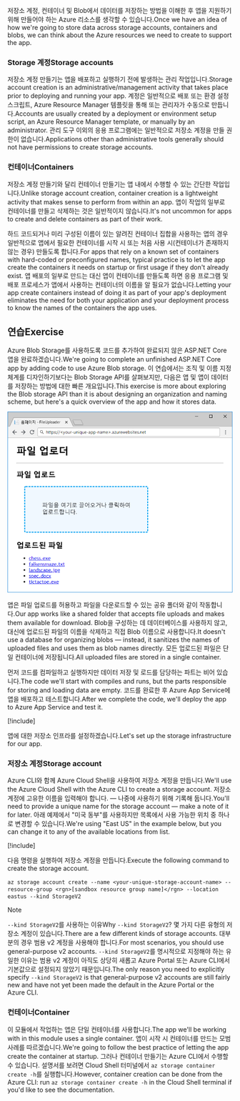 <span data-ttu-id="f70b6-101">저장소 계정, 컨테이너 및 Blob에서 데이터를 저장하는 방법을 이해한 후 앱을 지원하기 위해 만들어야 하는 Azure 리소스를 생각할 수 있습니다.</span><span class="sxs-lookup"><span data-stu-id="f70b6-101">Once we have an idea of how we're going to store data across storage accounts, containers and blobs, we can think about the Azure resources we need to create to support the app.</span></span>

### <a name="storage-accounts"></a><span data-ttu-id="f70b6-102">Storage 계정</span><span class="sxs-lookup"><span data-stu-id="f70b6-102">Storage accounts</span></span>

<span data-ttu-id="f70b6-103">저장소 계정 만들기는 앱을 배포하고 실행하기 전에 발생하는 관리 작업입니다.</span><span class="sxs-lookup"><span data-stu-id="f70b6-103">Storage account creation is an administrative/management activity that takes place prior to deploying and running your app.</span></span> <span data-ttu-id="f70b6-104">계정은 일반적으로 배포 또는 환경 설정 스크립트, Azure Resource Manager 템플릿을 통해 또는 관리자가 수동으로 만듭니다.</span><span class="sxs-lookup"><span data-stu-id="f70b6-104">Accounts are usually created by a deployment or environment setup script, an Azure Resource Manager template, or manually by an administrator.</span></span> <span data-ttu-id="f70b6-105">관리 도구 이외의 응용 프로그램에는 일반적으로 저장소 계정을 만들 권한이 없습니다.</span><span class="sxs-lookup"><span data-stu-id="f70b6-105">Applications other than administrative tools generally should not have permissions to create storage accounts.</span></span>

### <a name="containers"></a><span data-ttu-id="f70b6-106">컨테이너</span><span class="sxs-lookup"><span data-stu-id="f70b6-106">Containers</span></span>

<span data-ttu-id="f70b6-107">저장소 계정 만들기와 달리 컨테이너 만들기는 앱 내에서 수행할 수 있는 간단한 작업입니다.</span><span class="sxs-lookup"><span data-stu-id="f70b6-107">Unlike storage account creation, container creation is a lightweight activity that makes sense to perform from within an app.</span></span> <span data-ttu-id="f70b6-108">앱이 작업의 일부로 컨테이너를 만들고 삭제하는 것은 일반적이지 않습니다.</span><span class="sxs-lookup"><span data-stu-id="f70b6-108">It's not uncommon for apps to create and delete containers as part of their work.</span></span>

<span data-ttu-id="f70b6-109">하드 코드되거나 미리 구성된 이름이 있는 알려진 컨테이너 집합을 사용하는 앱의 경우 일반적으로 앱에서 필요한 컨테이너를 시작 시 또는 처음 사용 시(컨테이너가 존재하지 않는 경우) 만들도록 합니다.</span><span class="sxs-lookup"><span data-stu-id="f70b6-109">For apps that rely on a known set of containers with hard-coded or preconfigured names, typical practice is to let the app create the containers it needs on startup or first usage if they don't already exist.</span></span> <span data-ttu-id="f70b6-110">앱 배포의 일부로 만드는 대신 앱이 컨테이너를 만들도록 하면 응용 프로그램 및 배포 프로세스가 앱에서 사용하는 컨테이너의 이름을 알 필요가 없습니다.</span><span class="sxs-lookup"><span data-stu-id="f70b6-110">Letting your app create containers instead of doing it as part of your app's deployment eliminates the need for both your application and your deployment process to know the names of the containers the app uses.</span></span>

## <a name="exercise"></a><span data-ttu-id="f70b6-111">연습</span><span class="sxs-lookup"><span data-stu-id="f70b6-111">Exercise</span></span>

<span data-ttu-id="f70b6-112">Azure Blob Storage를 사용하도록 코드를 추가하여 완료되지 않은 ASP.NET Core 앱을 완료하겠습니다.</span><span class="sxs-lookup"><span data-stu-id="f70b6-112">We're going to complete an unfinished ASP.NET Core app by adding code to use Azure Blob storage.</span></span> <span data-ttu-id="f70b6-113">이 연습에서는 조직 및 이름 지정 체계를 디자인하기보다는 Blob Storage API를 살펴보지만, 다음은 앱 및 앱이 데이터를 저장하는 방법에 대한 빠른 개요입니다.</span><span class="sxs-lookup"><span data-stu-id="f70b6-113">This exercise is more about exploring the Blob storage API than it is about designing an organization and naming scheme, but here's a quick overview of the app and how it stores data.</span></span>

![FileUploader 웹앱 스크린샷](../media/4-fileuploader-with-files.PNG)

<span data-ttu-id="f70b6-115">앱은 파일 업로드를 허용하고 파일을 다운로드할 수 있는 공유 폴더와 같이 작동합니다.</span><span class="sxs-lookup"><span data-stu-id="f70b6-115">Our app works like a shared folder that accepts file uploads and makes them available for download.</span></span> <span data-ttu-id="f70b6-116">Blob을 구성하는 데 데이터베이스를 사용하지 않고, 대신에 업로드된 파일의 이름을 삭제하고 직접 Blob 이름으로 사용합니다.</span><span class="sxs-lookup"><span data-stu-id="f70b6-116">It doesn't use a database for organizing blobs &mdash; instead, it sanitizes the names of uploaded files and uses them as blob names directly.</span></span> <span data-ttu-id="f70b6-117">모든 업로드된 파일은 단일 컨테이너에 저장됩니다.</span><span class="sxs-lookup"><span data-stu-id="f70b6-117">All uploaded files are stored in a single container.</span></span>

<span data-ttu-id="f70b6-118">먼저 코드를 컴파일하고 실행하지만 데이터 저장 및 로드를 담당하는 파트는 비어 있습니다.</span><span class="sxs-lookup"><span data-stu-id="f70b6-118">The code we'll start with compiles and runs, but the parts responsible for storing and loading data are empty.</span></span> <span data-ttu-id="f70b6-119">코드를 완료한 후 Azure App Service에 앱을 배포하고 테스트합니다.</span><span class="sxs-lookup"><span data-stu-id="f70b6-119">After we complete the code, we'll deploy the app to Azure App Service and test it.</span></span>

[!include[](../../../includes/azure-sandbox-activate.md)]

<span data-ttu-id="f70b6-120">앱에 대한 저장소 인프라를 설정하겠습니다.</span><span class="sxs-lookup"><span data-stu-id="f70b6-120">Let's set up the storage infrastructure for our app.</span></span>

### <a name="storage-account"></a><span data-ttu-id="f70b6-121">저장소 계정</span><span class="sxs-lookup"><span data-stu-id="f70b6-121">Storage account</span></span>

<span data-ttu-id="f70b6-122">Azure CLI와 함께 Azure Cloud Shell을 사용하여 저장소 계정을 만듭니다.</span><span class="sxs-lookup"><span data-stu-id="f70b6-122">We'll use the Azure Cloud Shell with the Azure CLI to create a storage account.</span></span> <span data-ttu-id="f70b6-123">저장소 계정에 고유한 이름을 입력해야 합니다. &mdash; 나중에 사용하기 위해 기록해 둡니다.</span><span class="sxs-lookup"><span data-stu-id="f70b6-123">You'll need to provide a unique name for the storage account &mdash; make a note of it for later.</span></span> <span data-ttu-id="f70b6-124">아래 예제에서 "미국 동부"를 사용하지만 목록에서 사용 가능한 위치 중 하나로 변경할 수 있습니다.</span><span class="sxs-lookup"><span data-stu-id="f70b6-124">We're using "East US" in the example below, but you can change it to any of the available locations from list.</span></span>

[!include[](../../../includes/azure-sandbox-regions-first-mention-note.md)]

<span data-ttu-id="f70b6-125">다음 명령을 실행하여 저장소 계정을 만듭니다.</span><span class="sxs-lookup"><span data-stu-id="f70b6-125">Execute the following command to create the storage account.</span></span> 

```azurecli
az storage account create --name <your-unique-storage-account-name> --resource-group <rgn>[sandbox resource group name]</rgn> --location eastus --kind StorageV2
```

> [!NOTE]
> <span data-ttu-id="f70b6-126">`--kind StorageV2`를 사용하는 이유</span><span class="sxs-lookup"><span data-stu-id="f70b6-126">Why `--kind StorageV2`?</span></span> <span data-ttu-id="f70b6-127">몇 가지 다른 유형의 저장소 계정이 있습니다.</span><span class="sxs-lookup"><span data-stu-id="f70b6-127">There are a few different kinds of storage accounts.</span></span> <span data-ttu-id="f70b6-128">대부분의 경우 범용 v2 계정을 사용해야 합니다.</span><span class="sxs-lookup"><span data-stu-id="f70b6-128">For most scenarios, you should use general-purpose v2 accounts.</span></span> <span data-ttu-id="f70b6-129">`--kind StorageV2`를 명시적으로 지정해야 하는 유일한 이유는 범용 v2 계정이 아직도 상당히 새롭고 Azure Portal 또는 Azure CLI에서 기본값으로 설정되지 않았기 때문입니다.</span><span class="sxs-lookup"><span data-stu-id="f70b6-129">The only reason you need to explicitly specify `--kind StorageV2` is that general-purpose v2 accounts are still fairly new and have not yet been made the default in the Azure Portal or the Azure CLI.</span></span>

### <a name="container"></a><span data-ttu-id="f70b6-130">컨테이너</span><span class="sxs-lookup"><span data-stu-id="f70b6-130">Container</span></span>

<span data-ttu-id="f70b6-131">이 모듈에서 작업하는 앱은 단일 컨테이너를 사용합니다.</span><span class="sxs-lookup"><span data-stu-id="f70b6-131">The app we'll be working with in this module uses a single container.</span></span> <span data-ttu-id="f70b6-132">앱이 시작 시 컨테이너를 만드는 모범 사례를 따르겠습니다.</span><span class="sxs-lookup"><span data-stu-id="f70b6-132">We're going to follow the best practice of letting the app create the container at startup.</span></span> <span data-ttu-id="f70b6-133">그러나 컨테이너 만들기는 Azure CLI에서 수행할 수 있습니다. 설명서를 보려면 Cloud Shell 터미널에서 `az storage container create -h`를 실행합니다.</span><span class="sxs-lookup"><span data-stu-id="f70b6-133">However, container creation can be done from the Azure CLI: run `az storage container create -h` in the Cloud Shell terminal if you'd like to see the documentation.</span></span>